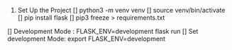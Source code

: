 1. Set Up the Project
[] python3 -m venv venv 
[] source venv/bin/activate
[] pip install flask
[] pip3 freeze > requirements.txt

[] Development Mode : FLASK_ENV=development flask run
[] Set development Mode: export FLASK_ENV=development